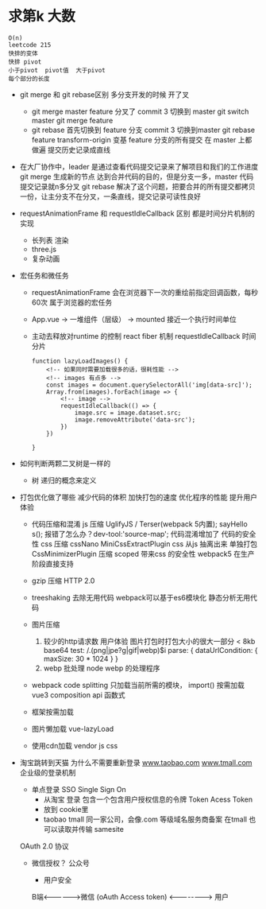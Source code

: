 # 求第k 大数
    O(n)
    leetcode 215
    快排的变体
    快排 pivot
    小于pivot  pivot值  大于pivot
    每个部分的长度

- git merge 和 git rebase区别
    多分支开发的时候 开了叉
    - git merge
        master
        feature
            分叉了 commit 3
        切换到 master git switch master
        git merge feature
    - git rebase
        首先切换到 feature 分支
            commit 3
        切换到master
            git rebase feature
            transform-origin 变基
            feature 分支的所有提交 在 master 上都做遍
            提交历史记录成直线

- 在大厂协作中，leader 是通过查看代码提交记录来了解项目和我们的工作进度
    git merge 生成新的节点 达到合并代码的目的，但是分支一多，master 代码提交记录就n多分叉
    git rebase 解决了这个问题，把要合并的所有提交都拷贝一份，让主分支不在分叉，一条直线，提交记录可读性良好


- requestAnimationFrame 和 requestIdleCallback 区别
    都是时间分片机制的实现
    - 长列表 渲染
    - three.js
    - 复杂动画

- 宏任务和微任务
    - requestAnimationFrame 会在浏览器下一次的重绘前指定回调函数，每秒60次
    属于浏览器的宏任务
    - App.vue -> 一堆组件（层级） -> mounted 接近一个执行时间单位
    - 主动去释放对runtime 的控制
        react fiber 机制 requestIdleCallback 时间分片

        ```
        function lazyLoadImages() {
            <!-- 如果同时需要加载很多的话，很耗性能 -->
            <!-- images 有点多 -->
            const images = document.querySelectorAll('img[data-src]');
            Array.from(images).forEach(image => {
                <!-- image -->
                requestIdleCallback(() => {
                    image.src = image.dataset.src;
                    image.removeAttribute('data-src');
                })
            })

        }
        ```

- 如何判断两颗二叉树是一样的
    - 树 递归的概念来定义

- 打包优化做了哪些
    减少代码的体积 加快打包的速度 优化程序的性能 提升用户体验

    - 代码压缩和混淆
        js 压缩 UglifyJS / Terser(webpack 5内置); sayHello s();
        报错了怎么办？dev-tool:'source-map';
        代码混淆增加了 代码的安全性
        css 压缩
        cssNano MiniCssExtractPlugin css 从js 抽离出来 单独打包
            CssMinimizerPlugin 压缩
            scoped 带来css 的安全性
        webpack5 在生产阶段直接支持
    - gzip 压缩
        HTTP 2.0

    - treeshaking 去除无用代码
        webpack可以基于es6模块化 静态分析无用代码

    - 图片压缩
        1. 较少的http请求数 用户体验 图片打包时打包大小的很大一部分
        < 8kb base64
        test: /\.(png|jpe?g|gif|webp)$i
        parse: {
            dataUrlCondition: {
                maxSize: 30 * 1024
            }
        }
        2. webp 批处理
            node webp 的处理程序

    - webpack code splitting 只加载当前所需的模块，
        import()  按需加载
        vue3 composition api 函数式

    - 框架按需加载
    - 图片懒加载 vue-lazyLoad
    - 使用cdn加载 vendor js css

- 淘宝跳转到天猫 为什么不需要重新登录
    www.taobao.com www.tmall.com
    企业级的登录机制
    - 单点登录 SSO Single Sign On
        - 从淘宝  登录 包含一个包含用户授权信息的令牌 Token
            Acess Token
        - 放到 cookie里
        - taobao tmall 同一家公司，会像.com 等级域名服务商备案
            在tmall 也可以读取并传输 samesite
            
    OAuth 2.0 协议
    - 微信授权？
        公众号
        - 用户安全

        B端<------>微信 (oAuth Access token) <--------> 用户











    
